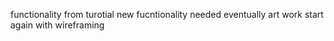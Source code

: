 functionality from turotial
new fucntionality needed
eventually art work
start again with wireframing
